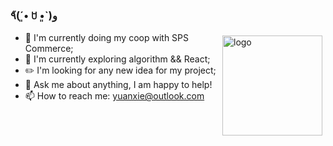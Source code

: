 ### ٩̋(ˊ•͈ ꇴ •͈ˋ)و

<img src="https://github-readme-stats.vercel.app/api?username=y226xie&show_icons=true" alt="logo" height="160" align="right" style="margin: 5px; margin-bottom: 20px;" />


- 🔭 I'm currently doing my coop with SPS Commerce;
- 🌱 I'm currently exploring algorithm && React;
- ✏️ I'm looking for any new idea for my project;
- 💬 Ask me about anything, I am happy to help!
- 📫 How to reach me: yuanxie@outlook.com
